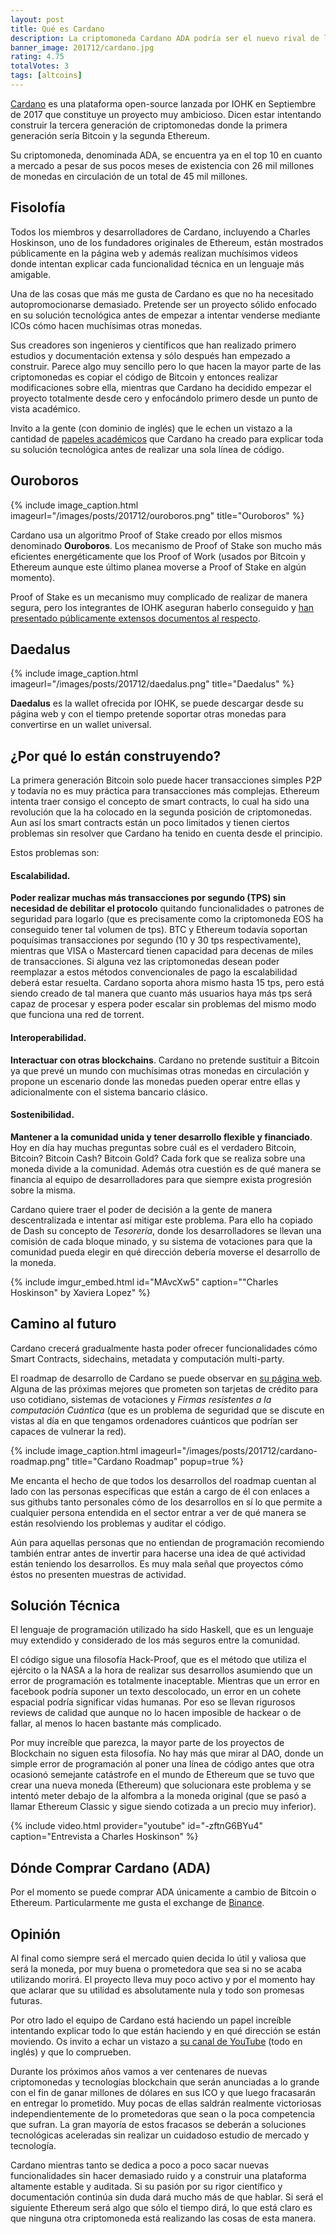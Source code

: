 ```yaml
---
layout: post
title: Qué es Cardano
description: La criptomoneda Cardano ADA podría ser el nuevo rival de la criptodivisa Ethereum y durante los últimos meses se ha revalorizado un 400%.
banner_image: 201712/cardano.jpg
rating: 4.75
totalVotes: 3
tags: [altcoins]
---
```


<a rel="nofollow" href="https://www.cardanohub.org/en/home/">Cardano</a> es una plataforma open-source lanzada por IOHK en Septiembre de 2017 que constituye un proyecto muy ambicioso. Dicen estar intentando construir la tercera generación de criptomonedas donde la primera generación sería Bitcoin y la segunda Ethereum.

Su criptomoneda, denominada ADA, se encuentra ya en el top 10 en cuanto a mercado a pesar de sus pocos meses de existencia con 26 mil millones de monedas en circulación de un total de 45 mil millones.

<!--more-->

## Fisolofía

Todos los miembros y desarrolladores de Cardano, incluyendo a Charles Hoskinson, uno de los fundadores originales de Ethereum, están mostrados públicamente en la página web y además realizan muchísimos videos donde intentan explicar cada funcionalidad técnica en un lenguaje más amigable.

Una de las cosas que más me gusta de Cardano es que no ha necesitado autopromocionarse demasiado. Pretende ser un proyecto sólido enfocado en su solución tecnológica antes de empezar a intentar venderse mediante ICOs cómo hacen muchísimas otras monedas.

Sus creadores son ingenieros y científicos que han realizado primero estudios y documentación extensa y sólo después han empezado a construir. Parece algo muy sencillo pero lo que hacen la mayor parte de las criptomonedas es copiar el código de Bitcoin y entonces realizar modificaciones sobre ella, mientras que Cardano ha decidido empezar el proyecto totalmente desde cero y enfocándolo primero desde un punto de vista académico.

Invito a la gente (con dominio de inglés) que le echen un vistazo a la cantidad de <a rel="nofollow" href="https://www.cardanohub.org/en/academic-papers/">papeles académicos</a> que Cardano ha creado para explicar toda su solución tecnológica antes de realizar una sola línea de código.

## Ouroboros

{% include image_caption.html imageurl="/images/posts/201712/ouroboros.png" title="Ouroboros" %}

Cardano usa un algoritmo Proof of Stake creado por ellos mismos denominado **Ouroboros**. Los mecanismo de Proof of Stake son mucho más eficientes energéticamente que los Proof of Work (usados por Bitcoin y Ethereum aunque este último planea moverse a Proof of Stake en algún momento).

Proof of Stake es un mecanismo muy complicado de realizar de manera segura, pero los integrantes de IOHK aseguran haberlo conseguido y <a rel="nofollow" href="https://eprint.iacr.org/2016/889.pdf">han presentado públicamente extensos documentos al respecto</a>.

## Daedalus

{% include image_caption.html imageurl="/images/posts/201712/daedalus.png" title="Daedalus" %}

**Daedalus** es la wallet ofrecida por IOHK, se puede descargar desde su página web y con el tiempo pretende soportar otras monedas para convertirse en un wallet universal.

## ¿Por qué lo están construyendo?

La primera generación Bitcoin solo puede hacer transacciones simples P2P y todavía no es muy práctica para transacciones más complejas. Ethereum intenta traer consigo el concepto de smart contracts, lo cual ha sido una revolución que la ha colocado en la segunda posición de criptomonedas. Aun así los smart contracts están un poco limitados y tienen ciertos problemas sin resolver que Cardano ha tenido en cuenta desde el principio.

Estos problemas son:

#### Escalabilidad.
**Poder realizar muchas más transacciones por segundo (TPS) sin necesidad de debilitar el protocolo** quitando funcionalidades o patrones de seguridad para logarlo (que es precisamente como la criptomoneda EOS ha conseguido tener tal volumen de tps). BTC y Ethereum todavía soportan poquísimas transacciones por segundo (10 y 30 tps respectivamente), mientras que VISA o Mastercard tienen capacidad para decenas de miles de transacciones. Si alguna vez las criptomonedas desean poder reemplazar a estos métodos convencionales de pago la escalabilidad deberá estar resuelta. Cardano soporta ahora mismo hasta 15 tps, pero está siendo creado de tal manera que cuanto más usuarios haya más tps será capaz de procesar y espera poder escalar sin problemas del mismo modo que funciona una red de torrent.

#### Interoperabilidad.
**Interactuar con otras blockchains**. Cardano no pretende sustituir a Bitcoin ya que prevé un mundo con muchísimas otras monedas en circulación y propone un escenario donde las monedas pueden operar entre ellas y adicionalmente con el sistema bancario clásico.

#### Sostenibilidad.
**Mantener a la comunidad unida y tener desarrollo flexible y financiado**. Hoy en día hay muchas preguntas sobre cuál es el verdadero Bitcoin, Bitcoin? Bitcoin Cash? Bitcoin Gold? Cada fork que se realiza sobre una moneda divide a la comunidad. Además otra cuestión es de qué manera se financia al equipo de desarrolladores para que siempre exista progresión sobre la misma.

Cardano quiere traer el poder de decisión a la gente de manera descentralizada e intentar así mitigar este problema. Para ello ha copiado de Dash su concepto de *Tesorería*, donde los desarrolladores se llevan una comisión de cada bloque minado, y su sistema de votaciones para que la comunidad pueda elegir en qué dirección debería moverse el desarrollo de la moneda.

{% include imgur_embed.html id="MAvcXw5" caption="&quot;Charles Hoskinson&quot; by Xaviera Lopez" %}

## Camino al futuro

Cardano crecerá gradualmente hasta poder ofrecer funcionalidades cómo Smart Contracts, sidechains, metadata y computación multi-party.

El roadmap de desarrollo de Cardano se puede observar en <a rel="nofollow" href="https://cardanoroadmap.com/">su página web</a>. Alguna de las próximas mejores que prometen son tarjetas de crédito para uso cotidiano, sistemas de votaciones y *Firmas resistentes a la computación Cuántica* (que es un problema de seguridad que se discute en vistas al día en que tengamos ordenadores cuánticos que podrían ser capaces de vulnerar la red).

{% include image_caption.html imageurl="/images/posts/201712/cardano-roadmap.png" title="Cardano Roadmap" popup=true %}

Me encanta el hecho de que todos los desarrollos del roadmap cuentan al lado con las personas específicas que están a cargo de él con enlaces a sus githubs tanto personales cómo de los desarrollos en sí lo que permite a cualquier persona entendida en el sector entrar a ver de qué manera se están resolviendo los problemas y auditar el código.

Aún para aquellas personas que no entiendan de programación recomiendo también entrar antes de invertir para hacerse una idea de qué actividad están teniendo los desarrollos. Es muy mala señal que proyectos cómo éstos no presenten muestras de actividad.

## Solución Técnica

El lenguaje de programación utilizado ha sido Haskell, que es un lenguaje muy extendido y considerado de los más seguros entre la comunidad.

El código sigue una filosofía Hack-Proof, que es el método que utiliza el ejército o la NASA a la hora de realizar sus desarrollos asumiendo que un error de programación es totalmente inaceptable. Mientras que un error en facebook podría suponer un texto descolocado, un error en un cohete espacial podría significar vidas humanas. Por eso se llevan rigurosos reviews de calidad que aunque no lo hacen imposible de hackear o de fallar, al menos lo hacen bastante más complicado.

Por muy increíble que parezca, la mayor parte de los proyectos de Blockchain no siguen esta filosofía. No hay más que mirar al DAO, donde un simple error de programación al poner una línea de código antes que otra ocasionó semejante catástrofe en el mundo de Ethereum que se tuvo que crear una nueva moneda (Ethereum) que solucionara este problema y se intentó meter debajo de la alfombra a la moneda original (que se pasó a llamar Ethereum Classic y sigue siendo cotizada a un precio muy inferior).

{% include video.html provider="youtube" id="-zftnG6BYu4" caption="Entrevista a Charles Hoskinson" %}

## Dónde Comprar Cardano (ADA)

Por el momento se puede comprar ADA únicamente a cambio de Bitcoin o Ethereum. Particularmente me gusta el exchange de <a rel="nofollow" href="https://www.binance.com/?ref=11317062">Binance</a>.

## Opinión

Al final como siempre será el mercado quien decida lo útil y valiosa que será la moneda, por muy buena o prometedora que sea si no se acaba utilizando morirá. El proyecto lleva muy poco activo y por el momento hay que aclarar que su utilidad es absolutamente nula y todo son promesas futuras.

Por otro lado el equipo de Cardano está haciendo un papel increíble intentando explicar todo lo que están haciendo y en qué dirección se están moviendo. Os invito a echar un vistazo a <a rel="nofollow" href="https://www.youtube.com/channel/UCBJ0p9aCW-W82TwNM-z3V2w">su canal de YouTube</a> (todo en inglés) y que lo comprueben.

Durante los próximos años vamos a ver centenares de nuevas criptomonedas y tecnologías blockchain que serán anunciadas a lo grande con el fin de ganar millones de dólares en sus ICO y que luego fracasarán en entregar lo prometido. Muy pocas de ellas saldrán realmente victoriosas independientemente de lo prometedoras que sean o la poca competencia que sufran. La gran mayoría de estos fracasos se deberán a soluciones tecnológicas aceleradas sin realizar un cuidadoso estudio de mercado y tecnología.

Cardano mientras tanto se dedica a poco a poco sacar nuevas funcionalidades sin hacer demasiado ruido y a construir una plataforma altamente estable y auditada. Si su pasión por su rigor científico y documentación continúa sin duda dará mucho más de que hablar. Si será el siguiente Ethereum será algo que sólo el tiempo dirá, lo que está claro es que ninguna otra criptomoneda está realizando las cosas de esta manera.


